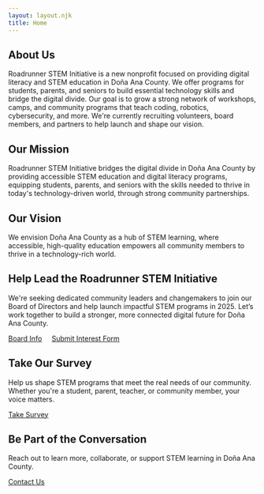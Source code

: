 ```yaml
---
layout: layout.njk
title: Home
---
```


<section class="aboutus-section">
  <h2>About Us</h2>
  <p>
    Roadrunner STEM Initiative is a new nonprofit focused on providing digital literacy and STEM education in Doña Ana County. We offer programs for students, parents, and seniors to build essential technology skills and bridge the digital divide. Our goal is to grow a strong network of workshops, camps, and community programs that teach coding, robotics, cybersecurity, and more. We're currently recruiting volunteers, board members, and partners to help launch and shape our vision.
  </p>
</section>

<section class="missionvision-section two-column">
  <div>
    <h2>Our Mission</h2>
    <p>
      Roadrunner STEM Initiative bridges the digital divide in Doña Ana County by providing accessible STEM education and digital literacy programs, equipping students, parents, and seniors with the skills needed to thrive in today's technology-driven world, through strong community partnerships.
    </p>
  </div>

  <div>
    <h2>Our Vision</h2>
    <p>
      We envision Doña Ana County as a hub of STEM learning, where accessible, high-quality education empowers all community members to thrive in a technology-rich world.
    </p>
  </div>
</section>

<section class="boardrecruit-section">
  <h2>Help Lead the Roadrunner STEM Initiative</h2>
  <p>
    We're seeking dedicated community leaders and changemakers to join our Board of Directors and help launch impactful STEM programs in 2025. Let’s work together to build a stronger, more connected digital future for Doña Ana County.
  </p>
  <a href="/executiveboard.html" class="button">Board Info</a>
<a href="/board-interest.html" class="button" style="margin-left: 1rem;">Submit Interest Form</a>

</section>

<section class="survey-section">
  <h2>Take Our Survey</h2>
  <p>
    Help us shape STEM programs that meet the real needs of our community. Whether you're a student, parent, teacher, or community member, your voice matters.
  </p>
  <a href="https://bit.ly/STEMinDACounty" target="_blank" class="button">Take Survey</a>
</section>

<section class="contactus-section">
  <h2>Be Part of the Conversation</h2>
  <p>
    Reach out to learn more, collaborate, or support STEM learning in Doña Ana County.
  </p>
  <a href="/contact-form.html" class="button">Contact Us</a>
</section>